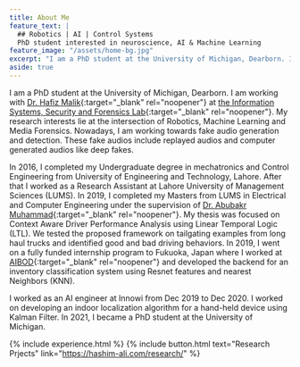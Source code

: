```yaml
---
title: About Me
feature_text: |
  ## Robotics | AI | Control Systems
  PhD student interested in neuroscience, AI & Machine Learning
feature_image: "/assets/home-bg.jpg"
excerpt: "I am a PhD student at the University of Michigan, Dearborn. I am working with Dr. Hafiz Malik at the Information Systems, Security and Forensics Lab. My research interests lie at the intersection of Robotics, Machine Learning and Media Forensics."
aside: true
---
```


I am a PhD student at the University of Michigan, Dearborn. I am working with [Dr. Hafiz Malik](http://www-personal.umd.umich.edu/~hafiz/ "Dr. Hafiz Malik"){:target="_blank" rel="noopener"} at [the Information Systems, Security and Forensics Lab](https://issf.umd.umich.edu/ "the Information Systems, Security and Forensics Lab"){:target="_blank" rel="noopener"}. My research interests lie at the intersection of Robotics, Machine Learning and Media Forensics. Nowadays, I am working towards fake audio generation and detection. These fake audios include replayed audios and computer generated audios like deep fakes. 

In 2016, I completed my Undergraduate degree in mechatronics and Control Engineering from University of Engineering and Technology, Lahore. After that I worked as a Research Assistant at Lahore University of Management Sciences (LUMS). In 2019, I completed my Masters from LUMS in Electrical and Computer Engineering under the supervision of [Dr. Abubakr Muhammad](https://www.linkedin.com/in/abubakr-muhammad-604a4927/?originalSubdomain=pk "Dr. Abubakr Muhammad"){:target="_blank" rel="noopener"}. My thesis was focused on Context Aware Driver Performance Analysis using Linear Temporal Logic (LTL). We tested the proposed framework on tailgating examples from long haul trucks and identified good and bad driving behaviors. In 2019, I went on a fully funded internship program to Fukuoka, Japan where I worked at [AIBOD](https://www.aibod.com/ "AIBOD"){:target="_blank" rel="noopener"} and developed the backend for an inventory classification system using Resnet features and nearest Neighbors (KNN).

I worked as an AI engineer at Innowi from Dec 2019 to Dec 2020. I worked on developing an indoor localization algorithm for a hand-held device using Kalman Filter. In 2021, I became a PhD student at the University of Michigan. 

{% include experience.html  %}
{% include button.html text="Research Prjects" link="https://hashim-ali.com/research/" %}

